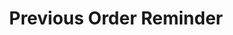 ---
  id: "35669"
  fieldLayoutId: "89"
  uid: "834442f4-cf06-418e-96e6-5801056f07e6"
  enabled: "1"
  archived: "0"
  dateCreated: "2019-04-23 06:15:42"
  dateUpdated: "2019-04-23 06:15:42"
  siteSettingsId: "35669"
  slug: "previous-order-reminder"
  siteId: "1"
  uri: "patterns/ios/entry/previous-order-reminder"
  enabledForSite: "1"
  sectionId: "2"
  typeId: "2"
  authorId: "1"
  postdateCreated: "2019-04-23 06:15:00"
  expirydateCreated: null
  contentId: "35663"
  title: "Previous Order Reminder"
  field_allColorsComputed: null
  field_allColorsComputedIllustration: null
  field_allColorsComputedThumbnail: null
  field_appDescription: null
  field_appDescriptionSentiment: null
  field_audio: "0"
  field_authorFaq: null
  field_bgThumbPosition: "left center"
  field_body: null
  field_captureSize: null
  field_categoriesRaw: "recall,\nincreasing context,"
  field_categoryInPlainText: null
  field_coldThumbTransform: null
  field_colorPalette: null
  field_contributorName: null
  field_contributorUrl: null
  field_coverColor: null
  field_dominantColor: null
  field_externalContributor: "0"
  field_fetchWebsiteData: null
  field_fullName: null
  field_gfycatSource: null
  field_gif: "0"
  field_gumletUrl: null
  field_gumletUrlNoPreParse: null
  field_howHelps: "<p><strong>Recall, Increasing Context</strong></p><p>In situations where context is weak (for example when ordering food), adding mechanics to help the user to take a decision can increase the performance of the service/product. In this particular case, Uber Eats is dealing with tens of thousands of hungry users who want to get some food but are not entirely sure what they want. Uber helps them to arrive faster to a decision by increasing the recall of previous orders. </p><p>This increased context can help users to narrow down their decisions by giving them a cue to decide if they want to repeat a dish they ate before or not.</p>"
  field_howWorks: "<p>Uber Eats is a popular food delivery service by Uber. The Uber Eats app is a storefront for hundreds of local restaurants that are within driving distance from the user.</p><p>Users can navigate the food menus of different restaurants, and in some cases, they can even see descriptions and photos of the food. Uber provides additional context when users are navigating the menu of a restaurant from where they ordered before. In these cases, the app shows an \"Order Again\" section with a selection of items ordered before. The app also renders a small flag icon and reminder text under the items that were ordered before. This affordance is particularly helpful for users since it allows them to have that information without scrolling back to the \"Order Again\" section.</p><p>In some cases, the app also renders a small \"Order History\" box that shows the exact date of the last order.</p>"
  field_iconColors: null
  field_iconComputedColors: null
  field_illustrationSource: null
  field_imagePathRaw: "https://s3-us-west-2.amazonaws.com/waveguideio/captures/waves/IMG_DB76D8EFF8AF-1.jpeg"
  field_imageTextOcr: null
  field_depthArticleBody: null
  field_lpSentimentScore: null
  field_lpUrl: null
  field_mediaEmbed: "<figure><img src=\"{asset:35667:url||https://s3-us-west-2.amazonaws.com/waveguideio/captures/waves/IMG_DB76D8EFF8AF-1.jpeg}\" alt=\"\" /></figure>"
  field_mobileId: null
  field_mobileShotSrc: null
  field_newsObject: null
  field_pageFetchJsonString: null
  field_patternSrc: "Uber Eats"
  field_platformRaw: "iOS"
  field_qualityDescription: null
  field_rawResponse: null
  field_readingDuration: null
  field_readingDurationSeconds: null
  field_readingEaseLevel: null
  field_readingEaseScore: null
  field_references: null
  field_screenshotColors: null
  field_screenshotComputedColors: null
  field_sourceFromArchive: null
  field_strategyDescription: null
  field_thumbColors: null
  field_thumbVideoUrl: null
  field_webDescription: null
  field_webTitle: null
  field_what: "<p>This is a solution found in Uber Eats. When users navigate the menu of a restaurant where they previously ordered, they will see a flag icon and a reminder text under the dishes they ordered before.</p>"
  root: null
  lft: null
  rgt: null
  level: null
  structureId: null
  layout: layouts/post.njk
---